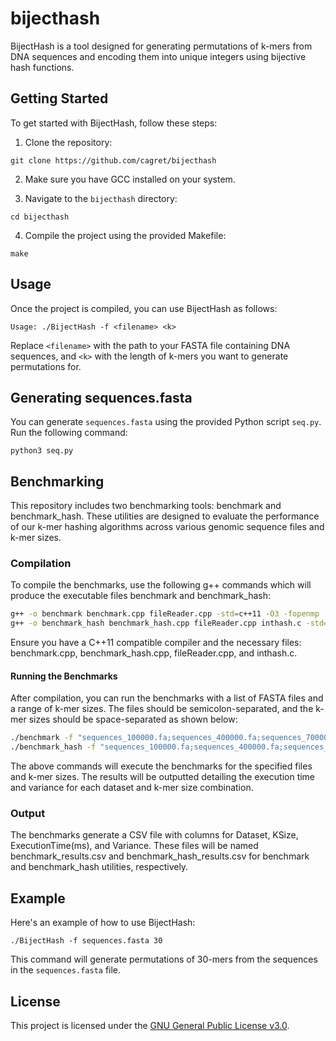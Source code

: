 # bijecthash


BijectHash is a tool designed for generating permutations of k-mers from DNA sequences and encoding them into unique integers using bijective hash functions.

## Getting Started

To get started with BijectHash, follow these steps:

1. Clone the repository:

`git clone https://github.com/cagret/bijecthash`

2. Make sure you have GCC installed on your system.

3. Navigate to the `bijecthash` directory:

`cd bijecthash`



4. Compile the project using the provided Makefile:

`make`



## Usage

Once the project is compiled, you can use BijectHash as follows:

`Usage: ./BijectHash -f <filename> <k>`



Replace `<filename>` with the path to your FASTA file containing DNA sequences, and `<k>` with the length of k-mers you want to generate permutations for.



## Generating sequences.fasta

You can generate `sequences.fasta` using the provided Python script `seq.py`. Run the following command:

`python3 seq.py`



## Benchmarking

This repository includes two benchmarking tools: benchmark and benchmark_hash. These utilities are designed to evaluate the performance of our k-mer hashing algorithms across various genomic sequence files and k-mer sizes.
### Compilation

To compile the benchmarks, use the following g++ commands which will produce the executable files benchmark and benchmark_hash:

```bash
g++ -o benchmark benchmark.cpp fileReader.cpp -std=c++11 -O3 -fopenmp
g++ -o benchmark_hash benchmark_hash.cpp fileReader.cpp inthash.c -std=c++11 -O3 -fopenmp
```

Ensure you have a C++11 compatible compiler and the necessary files: benchmark.cpp, benchmark_hash.cpp, fileReader.cpp, and inthash.c.
#### Running the Benchmarks

After compilation, you can run the benchmarks with a list of FASTA files and a range of k-mer sizes. The files should be semicolon-separated, and the k-mer sizes should be space-separated as shown below:


```bash
./benchmark -f "sequences_100000.fa;sequences_400000.fa;sequences_700000.fa;sequences_1000000.fa" 18 20 22 24 26 28 30
./benchmark_hash -f "sequences_100000.fa;sequences_400000.fa;sequences_700000.fa;sequences_1000000.fa" 18 20 22 24 26 28 30
```

The above commands will execute the benchmarks for the specified files and k-mer sizes. The results will be outputted detailing the execution time and variance for each dataset and k-mer size combination.
### Output

The benchmarks generate a CSV file with columns for Dataset, KSize, ExecutionTime(ms), and Variance. These files will be named benchmark_results.csv and benchmark_hash_results.csv for benchmark and benchmark_hash utilities, respectively.




## Example

Here's an example of how to use BijectHash:

`./BijectHash -f sequences.fasta 30`



This command will generate permutations of 30-mers from the sequences in the `sequences.fasta` file.

## License
This project is licensed under the [GNU General Public License v3.0](LICENSE).
